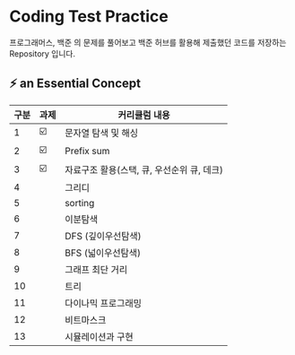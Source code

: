 # Coding Test Practice

프로그래머스, 백준 의 문제를 풀어보고 백준 허브를 활용해 제출했던 코드를 저장하는 Repository 입니다.

##  ⚡️ an Essential Concept

| 구분 | 과제 |커리큘럼 내용 |
| ------ | -- |----------- |
| 1 | ☑️ | 문자열 탐색 및 해싱 |
| 2 | ☑️ | Prefix sum |
| 3 | ☑️ | 자료구조 활용(스택, 큐, 우선순위 큐, 데크) |
| 4 | | 그리디 |
| 5 | | sorting |
| 6 | | 이분탐색 |
| 7 | | DFS (깊이우선탐색) |
| 8 | | BFS (넓이우선탐색) |
| 9 | | 그래프 최단 거리 |
| 10 | | 트리 |
| 11 | | 다이나믹 프로그래밍 |
| 12 | | 비트마스크 |
| 13 | | 시뮬레이션과 구현 | 

